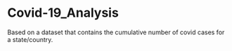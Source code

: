 # Covid-19_Analysis
Based on a dataset that contains the cumulative number of covid cases for a state/country.
